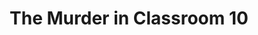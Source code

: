 ---
title: "The Murder in Classroom 10"
description: "This category is dedicated to my 'The Murder in classroom 10' series"
slug: "murder"
image: "murder.png"
style:
    background: "#f0301f"
    color: "#ffffff"
---